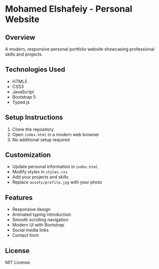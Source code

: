 # Mohamed Elshafeiy - Personal Website

## Overview
A modern, responsive personal portfolio website showcasing professional skills and projects.

## Technologies Used
- HTML5
- CSS3
- JavaScript
- Bootstrap 5
- Typed.js

## Setup Instructions
1. Clone the repository
2. Open `index.html` in a modern web browser
3. No additional setup required

## Customization
- Update personal information in `index.html`
- Modify styles in `styles.css`
- Add your projects and skills
- Replace `assets/profile.jpg` with your photo

## Features
- Responsive design
- Animated typing introduction
- Smooth scrolling navigation
- Modern UI with Bootstrap
- Social media links
- Contact form

## License
MIT License
